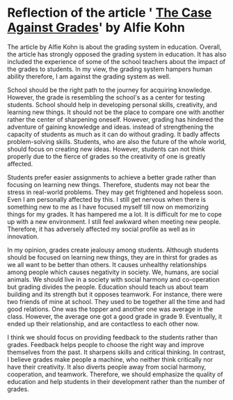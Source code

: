 # Reflection of the article ' [The Case Against Grades](https://www.alfiekohn.org/article/case-grades/)' by Alfie Kohn

The article by Alfie Kohn is about the grading system in education. Overall, the article has strongly opposed the grading system in education. It has also included the experience of some of the school teachers about the impact of the grades to students. In my view, the grading system hampers human ability therefore, I am against the grading system as well.

School should be the right path to the journey for acquiring knowledge. However, the grade is resembling the school's as a center for testing students. School should help in developing personal skills, creativity, and learning new things. It should not be the place to compare one with another rather the center of sharpening oneself. However, grading has hindered the adventure of gaining knowledge and ideas. instead of strengthening the capacity of students as much as it can do without grading. It badly affects problem-solving skills. Students, who are also the future of the whole world, should focus on creating new ideas. However, students can not think properly due to the fierce of grades so the creativity of one is greatly affected.

Students prefer easier assignments to achieve a better grade rather than focusing on learning new things. Therefore, students may not bear the stress in real-world problems. They may get frightened and hopeless soon. Even I am personally affected by this. I still get nervous when there is something new to me as I have focused myself till now on memorizing things for my grades. It has hampered me a lot. It is difficult for me to cope up with a new environment. I still feel awkward when meeting new people. Therefore, it has adversely affected my social profile as well as in innovation.


In my opinion, grades create jealousy among students. Although students should be focused on learning new things, they are in thirst for grades as we all want to be better than others. It causes unhealthy relationships among people which causes negativity in society. We, humans, are social animals. We should live in a society with social harmony and co-operation but grading divides the people. Education should teach us about team building and its strength but it opposes teamwork. For instance, there were two friends of mine at school. They used to be together all the time and had good relations. One was the topper and another one was average in the class. However, the average one got a good grade in grade 9. Eventually, it ended up their relationship, and are contactless to each other now.


I think we should focus on providing feedback to the students rather than grades. Feedback helps people to choose the right way and improve themselves from the past. It sharpens skills and critical thinking. In contrast, I believe grades make people a machine, who neither think critically nor have their creativity. It also diverts people away from social harmony, cooperation, and teamwork. Therefore, we should emphasize the quality of education and help students in their development rather than the number of grades.
